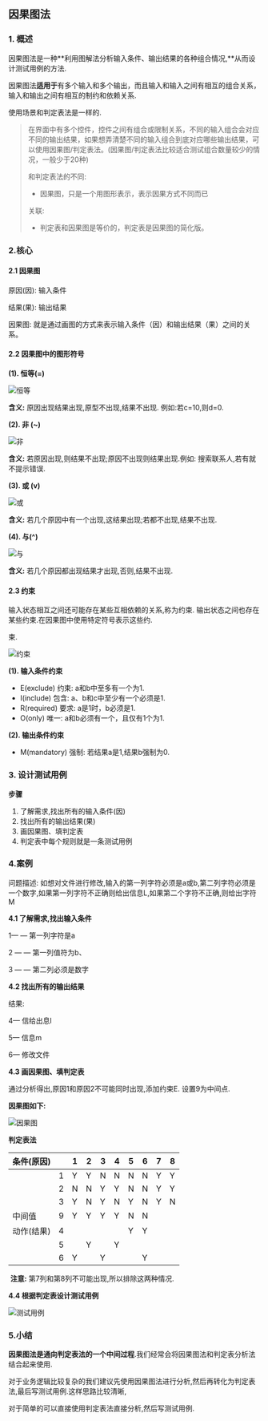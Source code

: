 ## 因果图法

### 1. 概述

因果图法是一种**利用图解法分析输入条件、输出结果的各种组合情况,**从而设计测试用例的方法.

因果图法**适用于**有多个输入和多个输出，而且输入和输入之间有相互的组合关系，输入和输出之间有相互的制约和依赖关系.

使用场景和判定表法是一样的.

>在界面中有多个控件，控件之间有组合或限制关系，不同的输入组合会对应不同的输出结果，如果想弄清楚不同的输入组合到底对应哪些输出结果，可以使用因果图/判定表法。(因果图/判定表法比较适合测试组合数量较少的情况，一般少于20种)
>
>和判定表法的不同:
>
>- 因果图，只是一个用图形表示，表示因果方式不同而已
>
>关联:
>
>- 判定表和因果图是等价的，判定表是因果图的简化版。

### 2.核心

#### 2.1 因果图

原因(因): 输入条件

结果(果): 输出结果

因果图: 就是通过画图的方式来表示输入条件（因）和输出结果（果）之间的关系。

#### 2.2 因果图中的图形符号

 **(1). 恒等(=)**

![恒等](/images/equ.png)  

**含义:** 原因出现结果出现,原型不出现,结果不出现. 例如:若c=10,则d=0.

**(2). 非 (~)**

![非](/images/not.png)

**含义:** 若原因出现,则结果不出现;原因不出现则结果出现.例如: 搜索联系人,若有就不提示错误.

**(3). 或 (v)**

![或](/images/or.png)

**含义:** 若几个原因中有一个出现,这结果出现;若都不出现,结果不出现. 

**(4). 与(^)**

![与](/images/and.png)

**含义:** 若几个原因都出现结果才出现,否则,结果不出现.

#### 2.3 约束

输入状态相互之间还可能存在某些互相依赖的关系,称为约束. 输出状态之间也存在某些约束.在因果图中使用特定符号表示这些约.

束.

![约束](/images/condations.png)

**(1). 输入条件约束**

- E(exclude) 约束: a和b中至多有一个为1.
- I(include) 包含:  a、b和c中至少有一个必须是1.
- R(required) 要求:  a是1时，b必须是1.
- O(only) 唯一: a和b必须有一个，且仅有1个为1.

**(2). 输出条件约束**

- M(mandatory) 强制:  若结果a是1,结果b强制为0.

### 3. 设计测试用例

**步骤**

1. 了解需求,找出所有的输入条件(因)
2. 找出所有的输出结果(果)
3. 画因果图、填判定表
4. 判定表中每个规则就是一条测试用例

### 4.案例

问题描述: 如想对文件进行修改,输入的第一列字符必须是a或b,第二列字符必须是一个数字,如果第一列字符不正确则给出信息L,如果第二个字符不正确,则给出字符M

**4.1 了解需求,找出输入条件**

 1— — 第一列字符是a

 2 — — 第一列值符为b、

 3 — — 第二列必须是数字

**4.2 找出所有的输出结果**

结果:

4— 信给出息l

5— 信息m

6— 修改文件

**4.3 画因果图、填判定表**

通过分析得出,原因1和原因2不可能同时出现,添加约束E. 设置9为中间点.

**因果图如下:**

![因果图](/images/cause.png)

**判定表法**

| 条件(原因) |      | 1    | 2    | 3    | 4    | 5    | 6    | 7    | 8    |
| ---------- | ---- | ---- | ---- | ---- | ---- | ---- | ---- | ---- | ---- |
|            | 1    | Y    | Y    | N    | N    | N    | N    | Y    | Y    |
|            | 2    | N    | N    | Y    | Y    | N    | N    | Y    | Y    |
|            | 3    | Y    | N    | Y    | N    | Y    | N    | Y    | N    |
| 中间值     | 9    | Y    | Y    | Y    | Y    | N    | N    |      |      |
| 动作(结果) | 4    |      |      |      |      | Y    | Y    |      |      |
|            | 5    |      | Y    |      | Y    |      |      |      |      |
|            | 6    | Y    |      | Y    |      |      | Y    |      |      |

 **注意:** 第7列和第8列不可能出现,所以排除这两种情况.

**4.4 根据判定表设计测试用例**

![测试用例](/images/cause_testcase.png)

### 5.小结

**因果图法是通向判定表法的一个中间过程**.我们经常会将因果图法和判定表分析法结合起来使用.

对于业务逻辑比较复杂的我们建议先使用因果图法进行分析,然后再转化为判定表法,最后写测试用例.这样思路比较清晰,

对于简单的可以直接使用判定表法直接分析,然后写测试用例.

